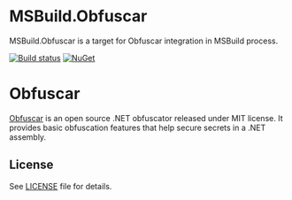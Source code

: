 MSBuild.Obfuscar
========
MSBuild.Obfuscar is a target for Obfuscar integration in MSBuild process.

[![Build status](https://ci.appveyor.com/api/projects/status/qn2xlop7orro4wlp?svg=true)](https://ci.appveyor.com/project/ennerperez/msbuild-obfuscar)
[![NuGet](https://img.shields.io/nuget/v/MSBuild.Obfuscar.svg)](https://www.nuget.org/packages/MSBuild.Obfuscar/)

Obfuscar
========
[Obfuscar](https://www.obfuscar.com) is an open source .NET obfuscator released under MIT license. It provides basic obfuscation features that help secure secrets in a .NET assembly.

License
-------
See [LICENSE](LICENSE) file for details.
